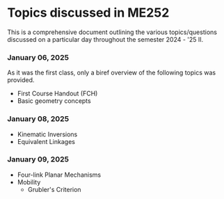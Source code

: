 # Topics discussed in ME252

This is a comprehensive document outlining the various topics/questions discussed on a particular day throughout the semester 2024 - '25 II.

### January 06, 2025

As it was the first class, only a biref overview of the following topics was provided.

- First Course Handout (FCH)
- Basic geometry concepts

### January 08, 2025

- Kinematic Inversions
- Equivalent Linkages

### January 09, 2025

- Four-link Planar Mechanisms
- Mobility
    - Grubler's Criterion
